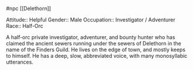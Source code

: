 #npc [[Delethorn]]

Attitude:: Helpful
Gender:: Male
Occupation:: Investigator / Adventurer
Race:: Half-Orc

A half-orc private investigator, adventurer, and bounty hunter who has claimed the ancient sewers running under the sewers of Delethorn in the name of the Finders Guild. He lives on the edge of town, and mostly keeps to himself. He has a deep, slow, abbreviated voice, with many monosyllabic utterances.